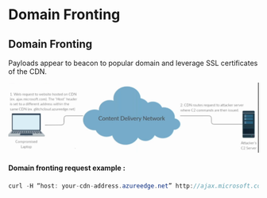 # Domain Fronting

## Domain Fronting

Payloads appear to beacon to popular domain and leverage SSL certificates of the CDN.

![](<../../../../.gitbook/assets/image (107).png>)

#### Domain fronting request example :

```csharp
curl -H “host: your-cdn-address.azureedge.net” http://ajax.microsoft.com/?q=thisisatestparameter
```
